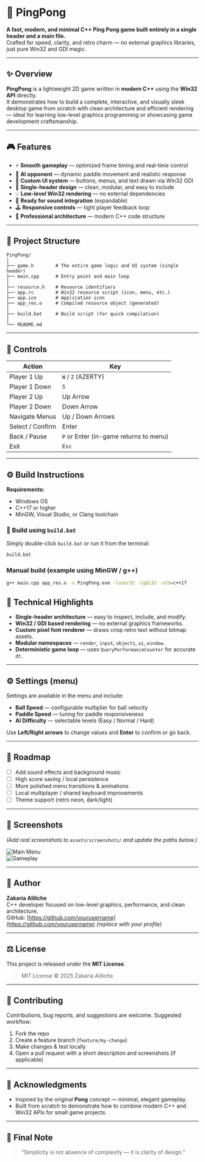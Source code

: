 # 🏓 PingPong  

**A fast, modern, and minimal C++ Ping Pong game built entirely in a single header and a main file.**  
Crafted for speed, clarity, and retro charm — no external graphics libraries, just pure Win32 and GDI magic.

---

## ✨ Overview  

**PingPong** is a lightweight 2D game written in **modern C++** using the **Win32 API** directly.  
It demonstrates how to build a complete, interactive, and visually sleek desktop game from scratch with clean architecture and efficient rendering — ideal for learning low-level graphics programming or showcasing game development craftsmanship.

---

## 🎮 Features  

- ⚡ **Smooth gameplay** — optimized frame timing and real-time control  
- 🧠 **AI opponent** — dynamic paddle movement and realistic response  
- 🎨 **Custom UI system** — buttons, menus, and text drawn via Win32 GDI  
- 🧩 **Single-header design** — clean, modular, and easy to include  
- 💡 **Low-level Win32 rendering** — no external dependencies  
- 🎵 **Ready for sound integration** (expandable)  
- 🕹️ **Responsive controls** — tight player feedback loop  
- 🌈 **Professional architecture** — modern C++ code structure  

---

## 🧱 Project Structure  

```plaintext
PingPong/
│
├── game.h        # The entire game logic and UI system (single header)
├── main.cpp      # Entry point and main loop
│
├── resource.h    # Resource identifiers
├── app.rc        # Win32 resource script (icon, menu, etc.)
├── app.ico       # Application icon
├── app_res.o     # Compiled resource object (generated)
│
├── build.bat     # Build script (for quick compilation)
│
└── README.md
```

---

## 🧠 Controls

| Action       | Key                |
|--------------|--------------------|
| Player 1 Up  | `W` / `Z` (AZERTY) |
| Player 1 Down | `S`               |
| Player 2 Up  | Up Arrow           |
| Player 2 Down | Down Arrow         |
| Navigate Menus | Up / Down Arrows  |
| Select / Confirm | Enter            |
| Back / Pause | `P` or Enter (in-game returns to menu) |
| Exit         | `Esc`              |

---

## ⚙️ Build Instructions  

**Requirements:**
- Windows OS  
- C++17 or higher  
- MinGW, Visual Studio, or Clang toolchain  

### 🧩 Build using `build.bat`
Simply double-click `build.bat` or run it from the terminal:
```bash
build.bat
```

### Manual build (example using MinGW / g++)
```bash
g++ main.cpp app_res.o -o PingPong.exe -luser32 -lgdi32 -std=c++17
```

## 🧭 Technical Highlights

- **Single-header architecture** — easy to inspect, include, and modify.  
- **Win32 / GDI based rendering** — no external graphics frameworks.  
- **Custom pixel font renderer** — draws crisp retro text without bitmap assets.  
- **Modular namespaces** — `render`, `input`, `objects`, `ui`, `window`.  
- **Deterministic game loop** — uses `QueryPerformanceCounter` for accurate `dt`.  

---

## ⚙ Settings (menu)

Settings are available in the menu and include:

- **Ball Speed** — configurable multiplier for ball velocity  
- **Paddle Speed** — tuning for paddle responsiveness  
- **AI Difficulty** — selectable levels (Easy / Normal / Hard)  

Use **Left/Right arrows** to change values and **Enter** to confirm or go back.

---

## 🧩 Roadmap

- [ ] Add sound effects and background music  
- [ ] High score saving / local persistence  
- [ ] More polished menu transitions & animations  
- [ ] Local multiplayer / shared keyboard improvements  
- [ ] Theme support (retro neon, dark/light)  

---

## 📸 Screenshots

*(Add real screenshots to `assets/screenshots/` and update the paths below.)*

![Main Menu](assets/screenshots/menu.png)  
![Gameplay](assets/screenshots/gameplay.gif)  

---

## 👤 Author

**Zakaria Aliliche**  
C++ developer focused on low-level graphics, performance, and clean architecture.  
GitHub: [https://github.com/yourusername](https://github.com/yourusername) *(replace with your profile)*  

---

## ⚖️ License

This project is released under the **MIT License**.

> MIT License © 2025 Zakaria Aliliche

---

## 💬 Contributing

Contributions, bug reports, and suggestions are welcome. Suggested workflow:

1. Fork the repo  
2. Create a feature branch (`feature/my-change`)  
3. Make changes & test locally  
4. Open a pull request with a short description and screenshots (if applicable)

---

## 🧠 Acknowledgments

- Inspired by the original **Pong** concept — minimal, elegant gameplay.  
- Built from scratch to demonstrate how to combine modern C++ and Win32 APIs for small game projects.

---

## 🏁 Final Note

> “Simplicity is not absence of complexity — it is clarity of design.”
